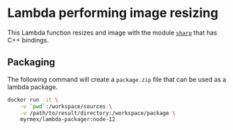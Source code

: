 # Lambda performing image resizing

This Lambda function resizes and image with the module [`sharp`](https://www.npmjs.com/package/sharp) that has C++ bindings.


## Packaging

The following command will create a `package.zip` file that can be used as a lambda package.

```bash
docker run -it \
    -v `pwd`:/workspace/sources \
    -v /path/to/result/directory:/workspace/package \
    myrmex/lambda-packager:node-12
```
